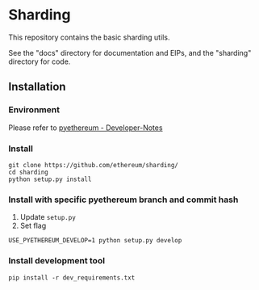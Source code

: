 # Sharding

This repository contains the basic sharding utils.

See the "docs" directory for documentation and EIPs, and the "sharding" directory for code.

## Installation
### Environment
Please refer to [pyethereum - Developer-Notes](https://github.com/ethereum/pyethereum/wiki/Developer-Notes)

### Install
```shell
git clone https://github.com/ethereum/sharding/
cd sharding
python setup.py install
```
 
### Install with specific pyethereum branch and commit hash
1. Update `setup.py`
2. Set flag
```shell
USE_PYETHEREUM_DEVELOP=1 python setup.py develop
```

### Install development tool
```shell
pip install -r dev_requirements.txt
```
